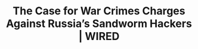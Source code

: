 ---
title: "The Case for War Crimes Charges Against Russia’s Sandworm Hackers | WIRED"
type:  "investigations cartography"
external: "https://www.wired.com/story/cyber-war-crimes-sandworm-russia-ukraine/"
image: "cyber.jpg"
description: "First legal framework and a case for cyber warcrimes in history. Article 15(2) of the Rome Statute submission to the International Criminal Court."
year: "2022"
order: -2.0
---   